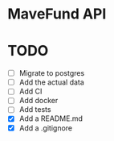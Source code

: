 # MaveFund API

# TODO
* [ ] Migrate to postgres
* [ ] Add the actual data
* [ ] Add CI
* [ ] Add docker
* [ ] Add tests
* [x] Add a README.md
* [x] Add a .gitignore